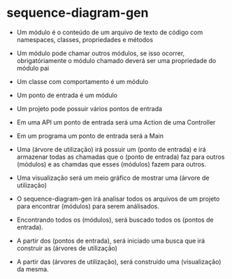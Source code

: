 # sequence-diagram-gen
* Um módulo é o conteúdo de um arquivo de texto de código com namespaces, classes, propriedades e métodos
* Um módulo pode chamar outros módulos, se isso ocorrer, obrigatóriamente o módulo chamado deverá ser uma propriedade do módulo pai
* Um classe com comportamento é um módulo
* Um ponto de entrada é um módulo
* Um projeto pode possuir vários pontos de entrada
* Em uma API um ponto de entrada será uma Action de uma Controller
* Em um programa um ponto de entrada será a Main
* Uma (árvore de utilização) irá possuir um (ponto de entrada) e irá
armazenar todas as chamadas que o (ponto de entrada) faz para outros (módulos) e as chamdas que esses (módulos) fazem para outros.
* Uma visualização será um meio gráfico de mostrar uma (árvore de utilização)

* O sequence-diagram-gen irá analisar todos os arquivos de um projeto para encontrar (módulos) para serem análisados.
* Encontrando todos os (módulos), será buscado todos os (pontos de entrada).
* A partir dos (pontos de entrada), será iniciado uma busca que irá construir as (árvores de utilização)
* A partir das (árvores de utilização), será construído uma (visualização) da mesma.